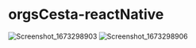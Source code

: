 # orgsCesta-reactNative
![Screenshot_1673298903](https://user-images.githubusercontent.com/101364762/229240080-2faa289e-4fdd-4e35-b935-4a2590ca105c.png) 
![Screenshot_1673298906](https://user-images.githubusercontent.com/101364762/229240082-3897e6c1-0c32-4e10-a251-37087fce257f.png)
